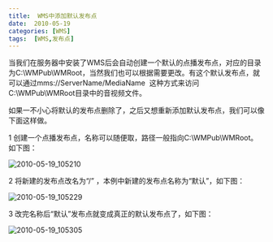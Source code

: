 ```yaml
---
title:  WMS中添加默认发布点
date:  2010-05-19
categories: [WMS]
tags:  [WMS,发布点]
---
```


当我们在服务器中安装了WMS后会自动创建一个默认的点播发布点，对应的目录为C:\WMPub\WMRoot，当然我们也可以根据需要更改。有这个默认发布点，就可以通过mms://ServerName/MediaName  这种方式来访问C:\WMPub\WMRoot目录中的音视频文件。
<!--more-->

如果一不小心将默认的发布点删除了，之后又想重新添加默认发布点，我们可以像下面这样做。

1 创建一个点播发布点，名称可以随便取，路径一般指向C:\WMPub\WMRoot。如下图：

![2010-05-19_105210](http://fwhyy.com/img/post/2010-05-19_105210.png)

2 将新建的发布点改名为“/” ，本例中新建的发布点名称为“默认”，如下图：

![2010-05-19_105229](http://fwhyy.com/img/post/2010-05-19_105229.png)

3 改完名称后“默认”发布点就变成真正的默认发布点了，如下图：

![2010-05-19_105305](http://fwhyy.com/img/post/2010-05-19_105305.png)




